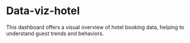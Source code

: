 # Data-viz-hotel
This dashboard offers a visual overview of hotel booking data, helping to understand guest trends and behaviors.
